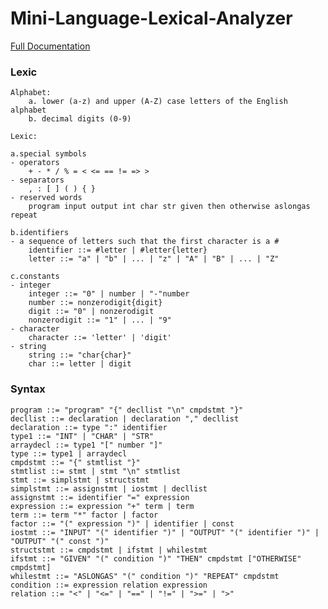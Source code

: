# Mini-Language-Lexical-Analyzer

[Full Documentation](https://github.com/monicahomescu/Mini-Language-Lexical-Analyzer/blob/main/documentation.pdf)

### Lexic

    Alphabet:
    	a. lower (a-z) and upper (A-Z) case letters of the English alphabet
    	b. decimal digits (0-9)
    
    Lexic:

	a.special symbols
	- operators
		+ - * / % = < <= == != => >
	- separators
		, : [ ] ( ) { }
	- reserved words
		program input output int char str given then otherwise aslongas repeat

	b.identifiers
	- a sequence of letters such that the first character is a #
		identifier ::= #letter | #letter{letter}
		letter ::= "a" | "b" | ... | "z" | "A" | "B" | ... | "Z"

	c.constants
	- integer
		integer ::= "0" | number | "-"number
		number ::= nonzerodigit{digit}
		digit ::= "0" | nonzerodigit
		nonzerodigit ::= "1" | ... | "9"
	- character
		character ::= 'letter' | 'digit'
	- string
		string ::= "char{char}"
		char ::= letter | digit

  ### Syntax

    program ::= "program" "{" decllist "\n" cmpdstmt "}"
    decllist ::= declaration | declaration "," decllist
    declaration ::= type ":" identifier
    type1 ::= "INT" | "CHAR" | "STR"
    arraydecl ::= type1 "[" number "]"
    type ::= type1 | arraydecl
    cmpdstmt ::= "{" stmtlist "}"
    stmtlist ::= stmt | stmt "\n" stmtlist
    stmt ::= simplstmt | structstmt
    simplstmt ::= assignstmt | iostmt | decllist
    assignstmt ::= identifier "=" expression
    expression ::= expression "+" term | term
    term ::= term "*" factor | factor
    factor ::= "(" expression ")" | identifier | const
    iostmt ::= "INPUT" "(" identifier ")" | "OUTPUT" "(" identifier ")" | "OUTPUT" "(" const ")"
    structstmt ::= cmpdstmt | ifstmt | whilestmt
    ifstmt ::= "GIVEN" "(" condition ")" "THEN" cmpdstmt ["OTHERWISE" cmpdstmt]
    whilestmt ::= "ASLONGAS" "(" condition ")" "REPEAT" cmpdstmt
    condition ::= expression relation expression
    relation ::= "<" | "<=" | "==" | "!=" | ">=" | ">"
